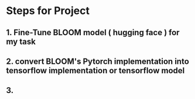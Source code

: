 # Steps for Project

## 1. Fine-Tune BLOOM model ( hugging face ) for my task 
## 2. convert BLOOM's Pytorch implementation into tensorflow implementation or tensorflow model
## 3.
